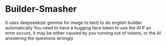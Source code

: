 # Builder-Smasher
It uses deepseek(or gemma for image to text) to do english builder automatically
You need to have a hugging face token to use the AI
If an error occurs, it may be either caused by you running out of tokens, or the AI answering the questions wrongly
